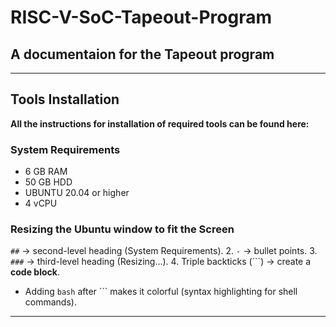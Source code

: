 # RISC-V-SoC-Tapeout-Program

## A documentaion for the Tapeout program
------------------------------------------------------------------------------------------------
## Tools Installation 

**All the instructions for installation of required tools can be found here:**

### System Requirements

- 6 GB RAM
- 50 GB HDD
- UBUNTU 20.04 or higher
- 4 vCPU

### Resizing the Ubuntu window to fit the Screen
 `##` → second-level heading (System Requirements).
2. `-` → bullet points.
3. `###` → third-level heading (Resizing...).
4. Triple backticks (```) → create a **code block**.  
   - Adding `bash` after ``` makes it colorful (syntax highlighting for shell commands).

---





